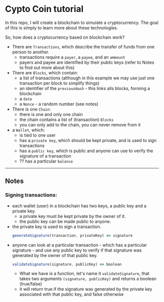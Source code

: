 # Cypto Coin tutorial

In this repo, I will create a blockchain to simulate a cryptocurrency. The goal of this is simply to learn more about these technologies.

So, how does a cryptocurrency based on blockchain work?
* There are `Transactions`, which describe the transfer of funds from one person to another.
    * transactions require a `payer`, a `payee`, and an `ammount`
    * payers and payee are identified by their public keys (refer to Notes to find out more about this)
* There are `Blocks`, which contain:
    * a list of transactions (although in this example we may use just one transaction per block to simplify things)
    * an identifier of the `previousHash` - this links alls blocks, forming a blockchain
    * a `date`
    * a `Nonce` - a random number (see notes)
* There is one `Chain`:
    * there is one and only one chain
    * the chain contains a list of (transaction) `Blocks`
    * you can only add to the chain, you can never remove from it
* a `Wallet`, which:
    * is tied to one user
    * has a `private key`, which should be kept private, and is used to sign transactions
    * has a `public key`, which is public and anyone can use to verify the signature of a transaction
    * ?? has a particular `balance`

---

## Notes

### Signing transactions:

* each wallet (user) in a blockchain has two keys, a public key and a private key.
    * a private key must be kept private by the owner of it.
    * the public key can be made public to anyone.
* the private key is used to sign a transaction. 
    ```typescript
    generateSignature(transaction, privateKey) => signature
    ```
* anyone can look at a particular transaction - which has a particular signature - and use any public key to verify if that signature was generated by the owner of that public key. 
    ```ts
    validateSignature(signature, publicKey) => boolean
    ```
    * What we have is a function, let's name it `validateSignature`, that takes two arguments `(signature, publicKey)` and returns a boolean (true/false)
    * it will return true if the signature was generated by the private key associated with that public key, and false otherwise

